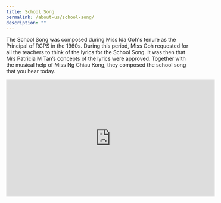 ```yaml
---
title: School Song
permalink: /about-us/school-song/
description: ""
---
```

The School Song was composed during Miss Ida Goh's tenure as the Principal of RGPS in the 1960s. During this period, Miss Goh requested for all the teachers to think of the lyrics for the School Song. It was then that Mrs Patricia M Tan’s concepts of the lyrics were approved. Together with the musical help of Miss Ng Chiau Kong, they composed the school song that you hear today.

<iframe width="560" height="315" src="https://www.youtube.com/embed/8F3v0DPYrvs" title="YouTube video player" frameborder="0" allow="accelerometer; autoplay; clipboard-write; encrypted-media; gyroscope; picture-in-picture" allowfullscreen></iframe>